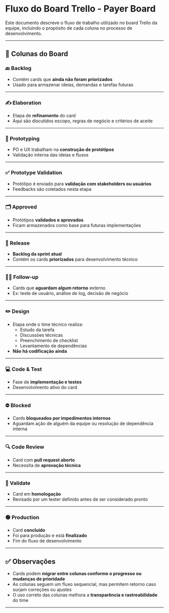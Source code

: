 # Fluxo do Board Trello - Payer Board

Este documento descreve o fluxo de trabalho utilizado no board Trello da equipe, incluindo o propósito de cada coluna no processo de desenvolvimento.

---

## 📝 Colunas do Board

### 🔙 Backlog
- Contém cards que **ainda não foram priorizados**
- Usado para armazenar ideias, demandas e tarefas futuras

---

### ✍️ Elaboration
- Etapa de **refinamento** do card
- Aqui são discutidos escopo, regras de negócio e critérios de aceite

---

### 🧪 Prototyping
- PO e UX trabalham na **construção de protótipos**
- Validação interna das ideias e fluxos

---

### ✅ Prototype Validation
- Protótipo é enviado para **validação com stakeholders ou usuários**
- Feedbacks são coletados nesta etapa

---

### 🗂 Approved
- Protótipos **validados e aprovados**
- Ficam armazenados como base para futuras implementações

---

### 🚀 Release
- **Backlog da sprint atual**
- Contém os cards **priorizados** para desenvolvimento técnico

---

### 🕵️‍♂️ Follow-up
- Cards que **aguardam algum retorno** externo
- Ex: teste de usuário, análise de log, decisão de negócio

---

### ✏️ Design
- Etapa onde o time técnico realiza:
  - Estudo da tarefa
  - Discussões técnicas
  - Preenchimento de checklist
  - Levantamento de dependências
- **Não há codificação ainda**

---

### 💻 Code & Test
- Fase de **implementação e testes**
- Desenvolvimento ativo do card

---

### ⛔ Blocked
- Cards **bloqueados por impedimentos internos**
- Aguardam ação de alguém da equipe ou resolução de dependência interna

---

### 🔍 Code Review
- Card com **pull request aberto**
- Necessita de **aprovação técnica**

---

### 🧪 Validate
- Card em **homologação**
- Revisado por um tester definido antes de ser considerado pronto

---

### 🟢 Production
- Card **concluído**
- Foi para produção e está **finalizado**
- Fim do fluxo de desenvolvimento

---

## ✅ Observações

- Cards podem **migrar entre colunas conforme o progresso ou mudanças de prioridade**
- As colunas seguem um fluxo sequencial, mas permitem retorno caso surjam correções ou ajustes
- O uso correto das colunas melhora a **transparência e rastreabilidade** do time

---


